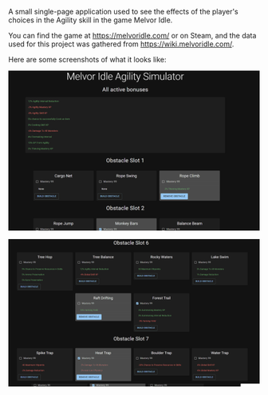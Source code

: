 A small single-page application used to see the effects of the player's choices in the Agility skill in the game Melvor Idle.

You can find the game at https://melvoridle.com/ or on Steam, and the data used for this project was gathered from https://wiki.melvoridle.com/.

Here are some screenshots of what it looks like:

![Top of the page](/screenshots/top-of-page.png?raw=true "Top of the page")

![Obstacle six](/screenshots/obstacle-six.png?raw=true "Obstacle six")
